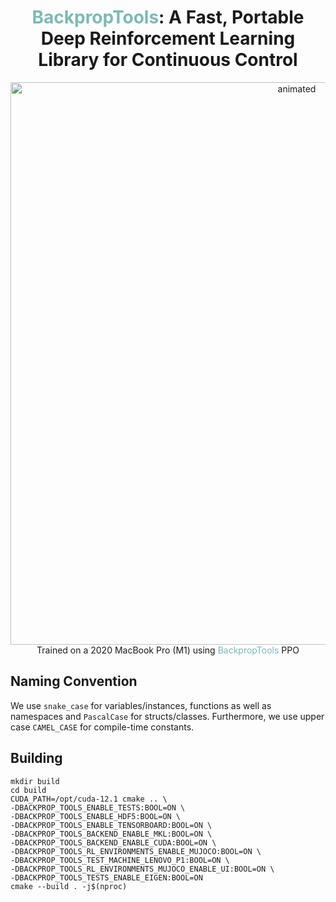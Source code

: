 <div align="center">
  <center><h1><span style="color:#7DB9B6">BackpropTools</span>: A Fast, Portable Deep Reinforcement Learning Library for Continuous Control</h1></center>
</div>

<div align="center">
  <img src="https://github.com/BackpropTools/media/blob/master/backprop_tools_mujoco_ant_ppo.gif" alt="animated" width='900'/>
</div>

<div align="center">
    Trained on a 2020 MacBook Pro (M1) using <span style="color:#7DB9B6">BackpropTools</span> PPO
</div>

## Naming Convention
We use `snake_case` for variables/instances, functions as well as namespaces and `PascalCase` for structs/classes. Furthermore, we use upper case `CAMEL_CASE` for compile-time constants. 

## Building
```
mkdir build
cd build
CUDA_PATH=/opt/cuda-12.1 cmake .. \
-DBACKPROP_TOOLS_ENABLE_TESTS:BOOL=ON \
-DBACKPROP_TOOLS_ENABLE_HDF5:BOOL=ON \
-DBACKPROP_TOOLS_ENABLE_TENSORBOARD:BOOL=ON \
-DBACKPROP_TOOLS_BACKEND_ENABLE_MKL:BOOL=ON \
-DBACKPROP_TOOLS_BACKEND_ENABLE_CUDA:BOOL=ON \
-DBACKPROP_TOOLS_RL_ENVIRONMENTS_ENABLE_MUJOCO:BOOL=ON \
-DBACKPROP_TOOLS_TEST_MACHINE_LENOVO_P1:BOOL=ON \
-DBACKPROP_TOOLS_RL_ENVIRONMENTS_MUJOCO_ENABLE_UI:BOOL=ON \
-DBACKPROP_TOOLS_TESTS_ENABLE_EIGEN:BOOL=ON
cmake --build . -j$(nproc)
```
